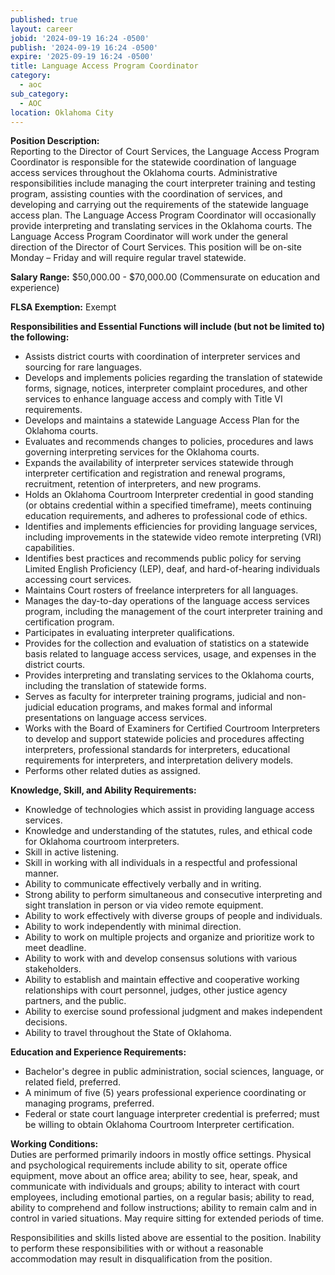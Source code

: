 ```yaml
---
published: true
layout: career
jobid: '2024-09-19 16:24 -0500'
publish: '2024-09-19 16:24 -0500'
expire: '2025-09-19 16:24 -0500'
title: Language Access Program Coordinator
category:
  - aoc
sub_category:
  - AOC
location: Oklahoma City
---
```

**Position Description:**  
Reporting to the Director of Court Services, the Language Access Program Coordinator is responsible for the statewide coordination of language access services throughout the Oklahoma courts. Administrative responsibilities include managing the court interpreter training and testing program, assisting counties with the coordination of services, and developing and carrying out the requirements of the statewide language access plan. The Language Access Program Coordinator will occasionally provide interpreting and translating services in the Oklahoma courts. The Language Access Program Coordinator will work under the general direction of the Director of Court Services. This position will be on-site Monday – Friday and will require regular travel statewide. 

**Salary Range:** $50,000.00 - $70,000.00 (Commensurate on education and experience)

**FLSA Exemption:** Exempt

**Responsibilities and Essential Functions will include (but not be limited to) the following:**  
- Assists district courts with coordination of interpreter services and sourcing for rare languages.
- Develops and implements policies regarding the translation of statewide forms, signage, notices, interpreter complaint procedures, and other services to enhance language access and comply with Title VI requirements.
- Develops and maintains a statewide Language Access Plan for the Oklahoma courts.
- Evaluates and recommends changes to policies, procedures and laws governing interpreting services for the Oklahoma courts.
- Expands the availability of interpreter services statewide through interpreter certification and registration and renewal programs, recruitment, retention of interpreters, and new programs.
- Holds an Oklahoma Courtroom Interpreter credential in good standing (or obtains credential within a specified timeframe), meets continuing education requirements, and adheres to professional code of ethics.
- Identifies and implements efficiencies for providing language services, including improvements in the statewide video remote interpreting (VRI) capabilities.
- Identifies best practices and recommends public policy for serving Limited English Proficiency (LEP), deaf, and hard-of-hearing individuals accessing court services.
- Maintains Court rosters of freelance interpreters for all languages.
- Manages the day-to-day operations of the language access services program, including the management of the court interpreter training and certification program.
- Participates in evaluating interpreter qualifications.
- Provides for the collection and evaluation of statistics on a statewide basis related to language access services, usage, and expenses in the district courts.
- Provides interpreting and translating services to the Oklahoma courts, including the translation of statewide forms.
- Serves as faculty for interpreter training programs, judicial and non-judicial education programs, and makes formal and informal presentations on language access services.
- Works with the Board of Examiners for Certified Courtroom Interpreters to develop and support statewide policies and procedures affecting interpreters, professional standards for interpreters, educational requirements for interpreters, and interpretation delivery models.
- Performs other related duties as assigned.

**Knowledge, Skill, and Ability Requirements:**   
- Knowledge of technologies which assist in providing language access services.
- Knowledge and understanding of the statutes, rules, and ethical code for Oklahoma courtroom interpreters.
- Skill in active listening.
- Skill in working with all individuals in a respectful and professional manner.
- Ability to communicate effectively verbally and in writing.
- Strong ability to perform simultaneous and consecutive interpreting and sight translation in person or via video remote equipment.
- Ability to work effectively with diverse groups of people and individuals.
- Ability to work independently with minimal direction.
- Ability to work on multiple projects and organize and prioritize work to meet deadline.
- Ability to work with and develop consensus solutions with various stakeholders.
- Ability to establish and maintain effective and cooperative working relationships with court personnel, judges, other justice agency partners, and the public.
- Ability to exercise sound professional judgment and makes independent decisions.
- Ability to travel throughout the State of Oklahoma.

**Education and Experience Requirements:**  
- Bachelor's degree in public administration, social sciences, language, or related field, preferred.
- A minimum of five (5) years professional experience coordinating or managing programs, preferred.
- Federal or state court language interpreter credential is preferred; must be willing to obtain Oklahoma Courtroom Interpreter certification.

**Working Conditions:**  
Duties are performed primarily indoors in mostly office settings. Physical and psychological requirements include ability to sit, operate office equipment, move about an office area; ability to see, hear, speak, and communicate with individuals and groups; ability to interact with court employees, including emotional parties, on a regular basis; ability to read, ability to comprehend and follow instructions; ability to remain calm and in control in varied situations. May require sitting for extended periods of time. 

Responsibilities and skills listed above are essential to the position. Inability to perform these responsibilities with or without a reasonable accommodation may result in disqualification from the position.

